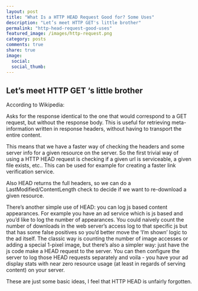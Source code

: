 ```yaml
---
layout: post
title: "What Is a HTTP HEAD Request Good for? Some Uses"
description: "Let’s meet HTTP GET's little brother"
permalink: "http-head-request-good-uses"
featured_image: /images/http-request.png
category: posts
comments: true
share: true
image:
  social: 
  social_thumb: 
---
```

## Let’s meet HTTP GET ‘s little brother  

According to Wikipedia:

Asks for the response identical to the one that would correspond to a GET request, but without the response body. This is useful for retrieving meta-information written in response headers, without having to transport the entire content.

This means that we have a faster way of checking the headers and some server info for a given resource on the server. So the first trivial way of using a HTTP HEAD request is checking if a given url is serviceable, a given file exists, etc.. This can be used for example for creating a faster link verification service.

Also HEAD returns the full headers, so we can do a LastModified/ContentLength check to decide if we want to re-download a given resource.

There’s another simple use of HEAD: you can log js based content appearances. For example you have an ad service which is js based and you’d like to log the number of appearances. You could naively count the number of downloads in the web server’s access log to that specific js but that has some false positives so you’d better move the ‘I’m shown’ logic to the ad itself. The classic way is counting the number of image accesses or adding a special 1-pixel image, but there’s also a simpler way: just have the js code make a HEAD request to the server. You can then configure the server to log those HEAD requests separately and voila - you have your ad display stats with near zero resource usage (at least in regards of serving content) on your server.

These are just some basic ideas, I feel that HTTP HEAD is unfairly forgotten.